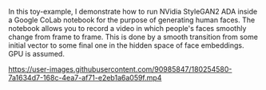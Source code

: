 ﻿In this toy-example, I demonstrate how to run NVidia StyleGAN2 ADA inside a Google CoLab notebook for the purpose of generating human faces. 
The notebook allows you to record a video in which people's faces smoothly change from frame to frame. 
This is done by a smooth transition from some initial vector to some final one in the hidden space of face embeddings. GPU is assumed.


https://user-images.githubusercontent.com/90985847/180254580-7a1634d7-168c-4ea7-af71-e2eb1a6a059f.mp4


